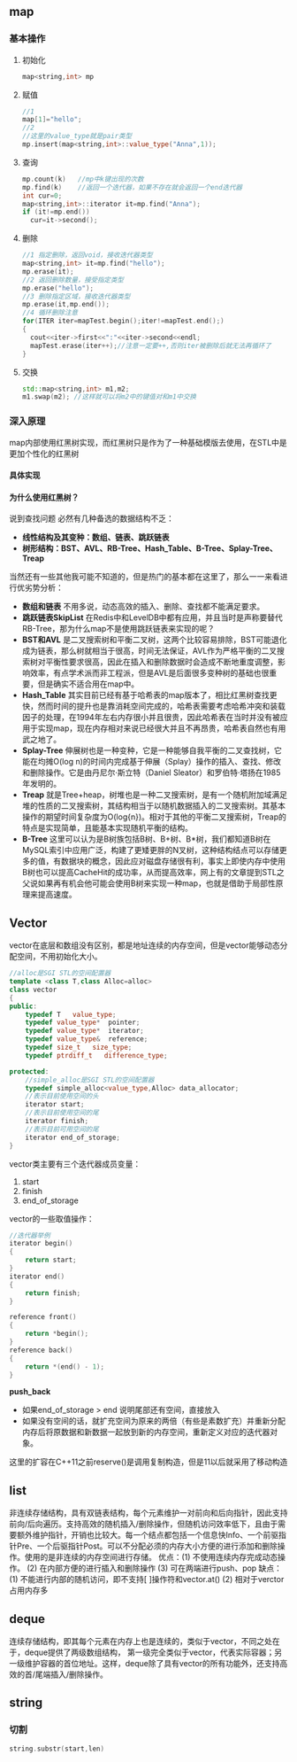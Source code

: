 ## map

### 基本操作

1. 初始化

   ```cpp
   map<string,int> mp
   ```

2. 赋值

   ```cpp
   //1
   map[1]="hello";
   //2
   //这里的value_type就是pair类型
   mp.insert(map<string,int>::value_type("Anna",1));
   
   ```

3. 查询

   ```cpp
   mp.count(k)   //mp中k键出现的次数
   mp.find(k)    //返回一个迭代器，如果不存在就会返回一个end迭代器
   int cur=0;
   map<string,int>::iterator it=mp.find("Anna");
   if (it!=mp.end())
     cur=it->second();
   ```

4. 删除

   ```cPP
   //1 指定删除，返回void，接收迭代器类型
   map<string,int> it=mp.find("hello");
   mp.erase(it);
   //2 返回删除数量，接受指定类型
   mp.erase("hello");
   //3 删除指定区域，接收迭代器类型
   mp.erase(it,mp.end());
   //4 循环删除注意
   for(ITER iter=mapTest.begin();iter!=mapTest.end();)
   {
     cout<<iter->first<<":"<<iter->second<<endl;
     mapTest.erase(iter++);//注意一定要++,否则iter被删除后就无法再循环了
   }
   ```
   
5. 交换

   ```cpp
   std::map<string,int> m1,m2;
   m1.swap(m2); //这样就可以将m2中的键值对和m1中交换
   ```

### 深入原理

map内部使用红黑树实现，而红黑树只是作为了一种基础模版去使用，在STL中是更加个性化的红黑树

#### 具体实现

#### 为什么使用红黑树？

说到查找问题 必然有几种备选的数据结构不乏：

- **线性结构及其变种：数组、链表、跳跃链表**
- **树形结构：BST、AVL、RB-Tree、Hash_Table、B-Tree、Splay-Tree、Treap**

当然还有一些其他我可能不知道的，但是热门的基本都在这里了，那么一一来看进行优劣势分析：

- **数组和链表** 不用多说，动态高效的插入、删除、查找都不能满足要求。
- **跳跃链表SkipList** 在Redis中和LevelDB中都有应用，并且当时是声称要替代RB-Tree，那为什么map不是使用跳跃链表来实现的呢？
- **BST和AVL** 是二叉搜索树和平衡二叉树，这两个比较容易排除，BST可能退化成为链表，那么树就相当于很高，时间无法保证，AVL作为严格平衡的二叉搜索树对平衡性要求很高，因此在插入和删除数据时会造成不断地重度调整，影响效率，有点学术派而非工程派，但是AVL是后面很多变种树的基础也很重要，但是确实不适合用在map中。
- **Hash_Table** 其实目前已经有基于哈希表的map版本了，相比红黑树查找更快，然而时间的提升也是靠消耗空间完成的，哈希表需要考虑哈希冲突和装载因子的处理，在1994年左右内存很小并且很贵，因此哈希表在当时并没有被应用于实现map，现在内存相对来说已经很大并且不再昂贵，哈希表自然也有用武之地了。
- **Splay-Tree** 伸展树也是一种变种，它是一种能够自我平衡的二叉查找树，它能在均摊O(log n)的时间内完成基于伸展（Splay）操作的插入、查找、修改和删除操作。它是由丹尼尔·斯立特（Daniel Sleator）和罗伯特·塔扬在1985年发明的。
- **Treap** 就是Tree+heap，树堆也是一种二叉搜索树，是有一个随机附加域满足堆的性质的二叉搜索树，其结构相当于以随机数据插入的二叉搜索树。其基本操作的期望时间复杂度为O(log{n})。相对于其他的平衡二叉搜索树，Treap的特点是实现简单，且能基本实现随机平衡的结构。
- **B-Tree** 这里可以认为是B树族包括B树、B+树、B*树，我们都知道B树在MySQL索引中应用广泛，构建了更矮更胖的N叉树，这种结构结点可以存储更多的值，有数据块的概念，因此应对磁盘存储很有利，事实上即使内存中使用B树也可以提高CacheHit的成功率，从而提高效率，网上有的文章提到STL之父说如果再有机会他可能会使用B树来实现一种map，也就是借助于局部性原理来提高速度。



## Vector

vector在底层和数组没有区别，都是地址连续的内存空间，但是vector能够动态分配空间，不用初始化大小。

```cpp
//alloc是SGI STL的空间配置器
template <class T,class Alloc=alloc>
class vector
{
public:
    typedef T   value_type;
    typedef value_type*  pointer;
    typedef value_type*  iterator;
    typedef value_type&  reference;
    typedef size_t   size_type;
    typedef ptrdiff_t   difference_type;

protected:
    //simple_alloc是SGI STL的空间配置器
    typedef simple_alloc<value_type,Alloc> data_allocator;
    //表示目前使用空间的头
    iterator start; 
    //表示目前使用空间的尾
    iterator finish; 
    //表示目前可用空间的尾
    iterator end_of_storage;
}
```

vector类主要有三个迭代器成员变量：

1. start
2. finish
3. end_of_storage 

vector的一些取值操作：

```cpp
//迭代器举例
iterator begin()
{
    return start;
}
iterator end()
{
    return finish;
}

reference front()
{
    return *begin();
}
reference back()
{
    return *(end() - 1);
}
```

**push_back**

- 如果end_of_storage > end 说明尾部还有空间，直接放入
- 如果没有空间的话，就扩充空间为原来的两倍（有些是素数扩充）并重新分配内存后将原数据和新数据一起放到新的内存空间，重新定义对应的迭代器对象。

这里的扩容在C++11之前reserve()是调用复制构造，但是11以后就采用了移动构造



## list

 非连续存储结构，具有双链表结构，每个元素维护一对前向和后向指针，因此支持前向/后向遍历。支持高效的随机插入/删除操作，但随机访问效率低下，且由于需要额外维护指针，开销也比较大。每一个结点都包括一个信息快Info、一个前驱指针Pre、一个后驱指针Post。可以不分配必须的内存大小方便的进行添加和删除操作。使用的是非连续的内存空间进行存储。
  优点：(1) 不使用连续内存完成动态操作。
        (2) 在内部方便的进行插入和删除操作
        (3) 可在两端进行push、pop
  缺点：(1) 不能进行内部的随机访问，即不支持[ ]操作符和vector.at()
        (2) 相对于verctor占用内存多

## deque

连续存储结构，即其每个元素在内存上也是连续的，类似于vector，不同之处在于，deque提供了两级数组结构， 第一级完全类似于vector，代表实际容器；另一级维护容器的首位地址。这样，deque除了具有vector的所有功能外，还支持高效的首/尾端插入/删除操作。

## string

### 切割

```cpp
string.substr(start,len)
```

















